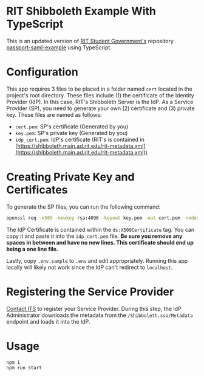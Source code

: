 # RIT Shibboleth Example With TypeScript

This is an updated version of [RIT Student Government's](https://github.com/ritstudentgovernment) repository [passport-saml-example](https://github.com/ritstudentgovernment/passport-saml-example) using TypeScript.

# Configuration

This app requires 3 files to be placed in a folder named `cert` located in the project's root directory. These files include (1) the certificate of the Identity Provider (IdP). In this case, RIT's Shibboleth Server is the IdP. As a Service Provider (SP), you need to generate your own (2) certificate and (3) private key. These files are named as follows:

-   `cert.pem`: SP's certificate (Generated by you)
-   `key.pem`: SP's private key (Generated by you)
-   `idp_cert.pem`: IdP's certificate (RIT's is contained in [https://shibboleth.main.ad.rit.edu/rit-metadata.xml](https://shibboleth.main.ad.rit.edu/rit-metadata.xml))

# Creating Private Key and Certificates

To generate the SP files, you can run the following command:

```bash
openssl req -x509 -newkey rsa:4096 -keyout key.pem -out cert.pem -nodes -days 900
```

The IdP Certificate is contained within the `ds:X509Certificate` tag. You can copy it and paste it into the `idp_cert.pem` file. **Be sure you remove any spaces in between and have no new lines. This certificate should end up being a one line file.**

Lastly, copy `.env.sample` to `.env` and edit appropriately. Running this app locally will likely not work since the IdP can't redirect to `localhost`.

# Registering the Service Provider

[Contact ITS](https://help.rit.edu/) to register your Service Provider. During this step, the IdP Administrator downloads the metadata from the `/Shibboleth.sso/Metadata` endpoint and loads it into the IdP.

# Usage

```bash
npm i
npm run start
```
